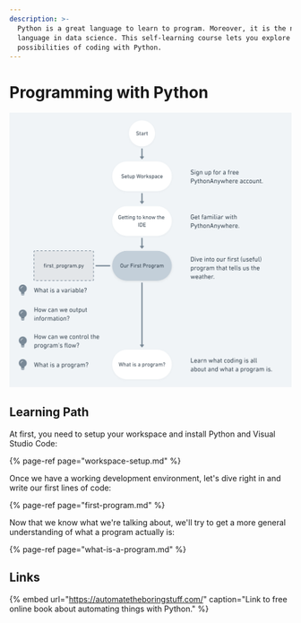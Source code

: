 ```yaml
---
description: >-
  Python is a great language to learn to program. Moreover, it is the number one
  language in data science. This self-learning course lets you explore the
  possibilities of coding with Python.
---
```


# Programming with Python

![](../../.gitbook/assets/python-tutorial-visually-2x.png)

## Learning Path

At first, you need to setup your workspace and install Python and Visual Studio Code:

{% page-ref page="workspace-setup.md" %}

Once we have a working development environment, let's dive right in and write our first lines of code:

{% page-ref page="first-program.md" %}

Now that we know what we're talking about, we'll try to get a more general understanding of what a program actually is:

{% page-ref page="what-is-a-program.md" %}



## Links

{% embed url="https://automatetheboringstuff.com/" caption="Link to free online book about automating things with Python." %}



